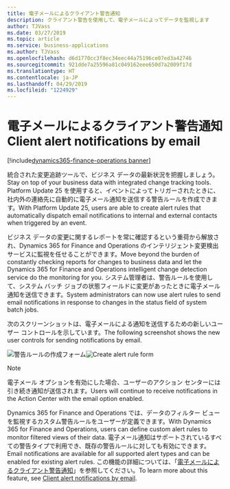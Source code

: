 ```yaml
---
title: 電子メールによるクライアント警告通知
description: クライアント警告を使用して、電子メールによってデータを監視します
author: TJVass
ms.date: 03/27/2019
ms.topic: article
ms.service: business-applications
ms.author: TJVass
ms.openlocfilehash: d6d1770cc3f8ec34eec44a75196ce07ed3a42746
ms.sourcegitcommit: 921dde7a25596a81c049162eee650d7a2009f17d
ms.translationtype: HT
ms.contentlocale: ja-JP
ms.lasthandoff: 04/29/2019
ms.locfileid: "1224929"
---
```

#  <a name="client-alert-notifications-by-email"></a><span data-ttu-id="42d98-103">電子メールによるクライアント警告通知</span><span class="sxs-lookup"><span data-stu-id="42d98-103">Client alert notifications by email</span></span>
[!include[dynamics365-finance-operations banner](../includes/dynamics365-finance-operations.md)]

<span data-ttu-id="42d98-104">統合された変更追跡ツールで、ビジネス データの最新状況を把握しましょう。</span><span class="sxs-lookup"><span data-stu-id="42d98-104">Stay on top of your business data with integrated change tracking tools.</span></span> <span data-ttu-id="42d98-105">Platform Update 25 を使用すると、イベントによってトリガーされたときに、社内外の連絡先に自動的に電子メール通知を送信する警告ルールを作成できます。</span><span class="sxs-lookup"><span data-stu-id="42d98-105">With Platform Update 25, users are able to create alert rules that automatically dispatch email notifications to internal and external contacts when triggered by an event.</span></span>  

<span data-ttu-id="42d98-106">ビジネス データの変更に関するレポートを常に確認するという重荷から解放され、Dynamics 365 for Finance and Operations のインテリジェント変更検出サービスに監視を任せることができます。</span><span class="sxs-lookup"><span data-stu-id="42d98-106">Move beyond the burden of constantly checking reports for changes to business data and let the Dynamics 365 for Finance and Operations intelligent change detection service do the monitoring for you.</span></span> <span data-ttu-id="42d98-107">システム管理者は、警告ルールを使用して、システム バッチ ジョブの状態フィールドに変更があったときに電子メール通知を送信できます。</span><span class="sxs-lookup"><span data-stu-id="42d98-107">System administrators can now use alert rules to send email notifications in response to changes in the status field of system batch jobs.</span></span>

<span data-ttu-id="42d98-108">次のスクリーンショットは、電子メールによる通知を送信するための新しいユーザー コントロールを示しています。</span><span class="sxs-lookup"><span data-stu-id="42d98-108">The following screenshot shows the new user controls for sending notifications by email.</span></span>

<span data-ttu-id="42d98-109">![警告ルールの作成フォーム](media/Create-alert-rule-form.png "警告ルールの作成フォーム")</span><span class="sxs-lookup"><span data-stu-id="42d98-109">![Create alert rule form](media/Create-alert-rule-form.png "Create alert rule form")</span></span>

> [!NOTE] 
> <span data-ttu-id="42d98-110">電子メール オプションを有効にした場合、ユーザーのアクション センターには引き続き通知が送信されます。</span><span class="sxs-lookup"><span data-stu-id="42d98-110">Users will continue to receive notifications in the Action Center with the email option enabled.</span></span>

<span data-ttu-id="42d98-111">Dynamics 365 for Finance and Operations では、データのフィルター ビューを監視するカスタム警告ルールをユーザーが定義できます。</span><span class="sxs-lookup"><span data-stu-id="42d98-111">With Dynamics 365 for Finance and Operations, users can define custom alert rules to monitor filtered views of their data.</span></span> <span data-ttu-id="42d98-112">電子メール通知はサポートされているすべての警告タイプで利用でき、既存の警告ルールに対しても有効にできます。</span><span class="sxs-lookup"><span data-stu-id="42d98-112">Email notifications are available for all supported alert types and can be enabled for existing alert rules.</span></span> <span data-ttu-id="42d98-113">この機能の詳細については、「[電子メールによるクライアント警告通知](https://docs.microsoft.com/dynamics365/unified-operations/fin-and-ops/get-started/alert-email-notifications)」を参照してください。</span><span class="sxs-lookup"><span data-stu-id="42d98-113">To learn more about this feature, see [Client alert notifications by email](https://docs.microsoft.com/dynamics365/unified-operations/fin-and-ops/get-started/alert-email-notifications).</span></span>
